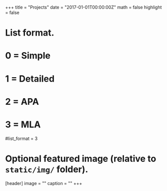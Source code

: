 +++
title = "Projects"
date = "2017-01-01T00:00:00Z"
math = false
highlight = false

# List format.
#   0 = Simple
#   1 = Detailed
#   2 = APA
#   3 = MLA
#list_format = 3

# Optional featured image (relative to `static/img/` folder).
[header]
image = ""
caption = ""
+++

